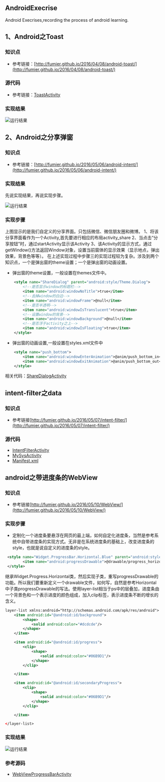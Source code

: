 ## AndroidExecrise
Android Execrises,recording the process of android learning.

## 1、Android之Toast
### 知识点
- 参考链接：[http://fumier.github.io/2016/04/08/android-toast/](http://fumier.github.io/2016/04/08/android-toast/)

### 源代码
- 参考链接：[ToastActivity](https://github.com/fumier/AndroidExecrise/blob/master/app/src/main/java/com/example/fumier/androidexecrise/ToastActivity.java)

### 实现结果

![运行结果](https://github.com/fumier/RepManagement/blob/master/Res/images/AndroidExercises/toast1.PNG)

## 2、Android之分享弹窗
### 知识点
- 参考链接：[http://fumier.github.io/2016/05/06/android-intent/](http://fumier.github.io/2016/05/06/android-intent/)

### 实现结果
先说实现结果，再说实现步骤。

![运行结果](https://github.com/fumier/RepManagement/blob/master/Res/images/AndroidExercises/shareDialog.PNG)

### 实现步骤
上图显示的是我们自定义的分享界面。只包括微信、微信朋友圈和微博。
1、将该分享界面看作为一个Activity,首先要进行相应的布局activity_share
2、当点击“分享按钮”时，通过startActivity显示该Activity
3、该Activity的显示方式，通过getWindow()方法返回Window对象，设置当前窗体的显示效果（显示地点，弹出效果，背景色等等）。
在上述实现过程中步骤三的实现过程较为复杂。涉及到两个知识点，一个是弹出窗的theme设置；一个是弹出窗的动画设置。
- 弹出窗的theme设置，一般设置在themes文件中。
```xml
    <style name="ShareDialog" parent="android:style/Theme.Dialog">
        <!--是否显示window的标题栏-->
        <item name="android:windowNoTitle">true</item>
        <!--去掉window的白边-->
        <item name="android:windowFrame">@null</item>
        <!--是否半透明-->
        <item name="android:windowIsTranslucent">true</item>
        <!--设置window的背景-->
        <item name="android:windowBackground">@null</item>
        <!--是否浮于activity之上-->
        <item name="android:windowIsFloating">true</item>
    </style>
```
- 弹出窗的动画设置,一般设置在styles.xml文件中
```xml
    <style name="push_bottom">
        <item name="android:windowEnterAnimation">@anim/push_bottom_in</item>
        <item name="android:windowExitAnimation">@anim/push_bottom_out</item>
    </style>
```
相关代码：[ShareDialogActivity](https://github.com/fumier/AndroidExecrise/blob/master/app/src/main/java/com/example/fumier/androidexecrise/ShareDialogActivity.java)

## intent-filter之data

### 知识点
- 参考链接[http://fumier.github.io/2016/05/07/intent-filter/](http://fumier.github.io/2016/05/07/intent-filter/)


### 源代码
- [IntentFilterActivity](https://github.com/fumier/AndroidExecrise/blob/master/app/src/main/java/com/example/fumier/androidexecrise/IntentFilterActivity.java)
- [MySysActivity](https://github.com/fumier/AndroidExecrise/blob/master/app/src/main/java/com/example/fumier/androidexecrise/MySysActivity.java)
- [Manifest.xml](https://github.com/fumier/AndroidExecrise/blob/master/app/src/main/AndroidManifest.xml)

## android之带进度条的WebView

### 知识点
- 参考链接[http://fumier.github.io/2016/05/10/WebView/](http://fumier.github.io/2016/05/10/WebView/)

### 实现步骤
- 定制化一个进度条要悬浮在网页的最上端，如何自定化进度条，当然是参考系统中自带进度条的实现方式。无非是在系统进度条的基础上，改变进度条的style，也就是说自定义的进度条的style。

```xml
 <style name="Widget.ProgressBar.Horizontal.Blue" parent="android:style/Widget.ProgressBar.Horizontal">
        <item name="android:progressDrawable">@drawable/progress_horizontal_blue</item>
 </style>
```
继承Widget.Progress.Horizontal类，然后实现子类，重写progressDrawable的功能。所以我们要重新定义一个drawable文件，如何写，自然是参考Horizontal中子类progressDrawable的写法。使用layer-list相当于ps中的层叠加，进度条由一个背景色和一个表示进度的颜色组成，加入clip标签，表示进度条不断的增长的含义。

```xml
layer-list xmlns:android="http://schemas.android.com/apk/res/android">
    <item android:id="@android:id/background">
        <shape>
            <solid android:color="#dcdcde"/>
        </shape>
    </item>

    <item android:id="@android:id/progress">
        <clip>
            <shape>
                <solid android:color="#06B9D1"/>
            </shape>
        </clip>

    </item>

    <item android:id="@android:id/secondaryProgress">
        <clip>
            <shape>
                <solid android:color="#06B9D1"/>
            </shape>
        </clip>

    </item>

</layer-list>
```

### 实现结果
![运行结果](https://github.com/fumier/RepManagement/blob/master/Res/images/AndroidExercises/WebViewWithProgressBar.PNG)

### 参考源码
- [WebViewProgressBarActivity](https://github.com/fumier/AndroidExecrise/blob/master/app/src/main/java/com/example/fumier/androidexecrise/WebViewProgressBarActivity.java)

